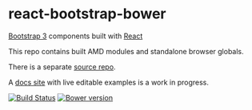 # react-bootstrap-bower

[Bootstrap 3](http://getbootstrap.com) components built with [React](http://facebook.github.io/react/)

This repo contains built AMD modules and standalone browser globals.

There is a separate [source repo](https://github.com/react-bootstrap/react-bootstrap).

A [docs site](http://react-bootstrap.github.io) with live editable examples is a work in progress.


[![Build Status](https://travis-ci.org/react-bootstrap/react-bootstrap.svg)](https://travis-ci.org/react-bootstrap/react-bootstrap) [![Bower version](https://badge.fury.io/bo/react-bootstrap.svg)](http://badge.fury.io/bo/react-bootstrap)